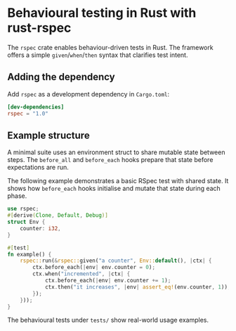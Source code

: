 # Behavioural testing in Rust with rust-rspec

The `rspec` crate enables behaviour-driven tests in Rust. The framework offers
a simple `given`/`when`/`then` syntax that clarifies test intent.

## Adding the dependency

Add `rspec` as a development dependency in `Cargo.toml`:

```toml
[dev-dependencies]
rspec = "1.0"
```

## Example structure

A minimal suite uses an environment struct to share mutable state between
steps. The `before_all` and `before_each` hooks prepare that state before
expectations are run.

The following example demonstrates a basic RSpec test with shared state. It
shows how `before_each` hooks initialise and mutate that state during each
phase.

```rust
use rspec;
#[derive(Clone, Default, Debug)]
struct Env {
    counter: i32,
}

#[test]
fn example() {
    rspec::run(&rspec::given("a counter", Env::default(), |ctx| {
        ctx.before_each(|env| env.counter = 0);
        ctx.when("incremented", |ctx| {
            ctx.before_each(|env| env.counter += 1);
            ctx.then("it increases", |env| assert_eq!(env.counter, 1));
        });
    }));
}
```

The behavioural tests under `tests/` show real-world usage examples.
